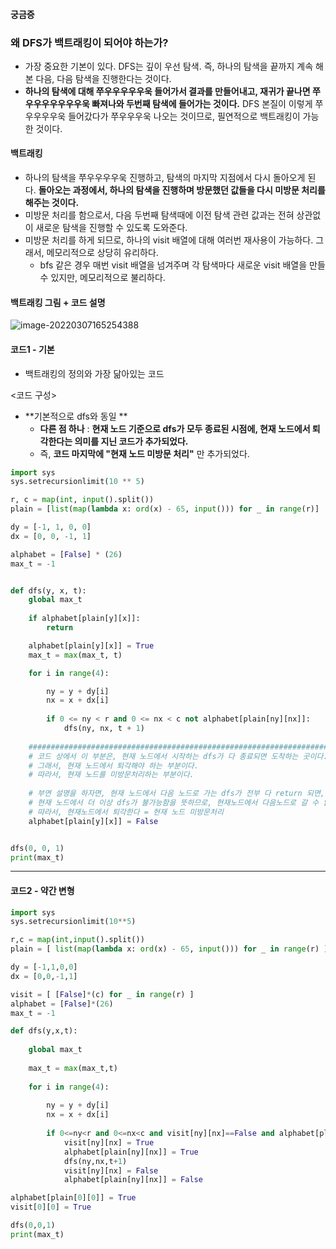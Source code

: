 #### 궁금증





### 왜 DFS가 백트래킹이 되어야 하는가?

- 가장 중요한 기본이 있다. DFS는 깊이 우선 탐색. 즉, 하나의 탐색을 끝까지 계속 해본 다음, 다음 탐색을 진행한다는 것이다.
- **하나의 탐색에 대해 쭈우우우우우욱 들어가서 결과를 만들어내고, 재귀가 끝나면 쭈우우우우우우우욱 빠져나와  두번째 탐색에 들어가는 것이다.** DFS 본질이 이렇게 쭈우우우우욱 들어갔다가 쭈우우우욱 나오는 것이므로, 필연적으로 백트래킹이 가능한 것이다.



#### 백트래킹

- 하나의 탐색을 쭈우우우우욱 진행하고, 탐색의 마지막 지점에서 다시 돌아오게 된다. **돌아오는 과정에서, 하나의 탐색을 진행하며 방문했던 값들을 다시 미방문 처리를 해주는 것이다.**
- 미방문 처리를 함으로서, 다음 두번째 탐색때에 이전 탐색 관련 값과는 전혀 상관없이 새로운 탐색을 진행할 수 있도록 도와준다.
- 미방문 처리를 하게 되므로, 하나의 visit 배열에 대해 여러번 재사용이 가능하다. 그래서, 메모리적으로 상당히 유리하다.
  - bfs 같은 경우 매번 visit 배열을 넘겨주며 각 탐색마다 새로운 visit 배열을 만들 수 있지만, 메모리적으로 불리하다.



#### 백트래킹 그림 + 코드 설명

![image-20220307165254388](C:\Users\4545a\AppData\Roaming\Typora\typora-user-images\image-20220307165254388.png)



#### 코드1 - 기본

- 백트래킹의 정의와 가장 닮아있는 코드



<코드 구성>

- **기본적으로 dfs와 동일 **
  - **다른 점 하나** : **현재 노드 기준으로 dfs가 모두 종료된 시점에, 현재 노드에서 퇴각한다는 의미를 지닌 코드가 추가되었다.**
  - 즉, **코드 마지막에 "현재 노드 미방문 처리"** 만 추가되었다.

```python
import sys
sys.setrecursionlimit(10 ** 5)

r, c = map(int, input().split())
plain = [list(map(lambda x: ord(x) - 65, input())) for _ in range(r)]

dy = [-1, 1, 0, 0]
dx = [0, 0, -1, 1]

alphabet = [False] * (26)
max_t = -1


def dfs(y, x, t):
    global max_t
    
    if alphabet[plain[y][x]]:
        return

    alphabet[plain[y][x]] = True
    max_t = max(max_t, t)

    for i in range(4):

        ny = y + dy[i]
        nx = x + dx[i]
        
        if 0 <= ny < r and 0 <= nx < c not alphabet[plain[ny][nx]]:
            dfs(ny, nx, t + 1)
    
    #########################################################################
    # 코드 상에서 이 부분은, 현재 노드에서 시작하는 dfs가 다 종료되면 도착하는 곳이다.
    # 그래서, 현재 노드에서 퇴각해야 하는 부분이다.
    # 따라서, 현재 노드를 미방문처리하는 부분이다.
    
    # 부연 설명을 하자면, 현재 노드에서 다음 노드로 가는 dfs가 전부 다 return 되면,
    # 현재 노드에서 더 이상 dfs가 불가능함을 뜻하므로, 현재노드에서 다음노드로 갈 수 없음을 뜻한다.
    # 따라서, 현재노드에서 퇴각한다 = 현재 노드 미방문처리
    alphabet[plain[y][x]] = False


dfs(0, 0, 1)
print(max_t)
```



---



#### 코드2 - 약간 변형

```python
import sys
sys.setrecursionlimit(10**5)

r,c = map(int,input().split())
plain = [ list(map(lambda x: ord(x) - 65, input())) for _ in range(r) ]

dy = [-1,1,0,0]
dx = [0,0,-1,1]

visit = [ [False]*(c) for _ in range(r) ]
alphabet = [False]*(26)
max_t = -1

def dfs(y,x,t):
    
    global max_t
    
    max_t = max(max_t,t)
    
    for i in range(4):
        
        ny = y + dy[i]
        nx = x + dx[i]
        
        if 0<=ny<r and 0<=nx<c and visit[ny][nx]==False and alphabet[plain[ny][nx]]==False:
            visit[ny][nx] = True
            alphabet[plain[ny][nx]] = True
            dfs(ny,nx,t+1)   
            visit[ny][nx] = False
            alphabet[plain[ny][nx]] = False                     

alphabet[plain[0][0]] = True
visit[0][0] = True

dfs(0,0,1)
print(max_t)
```

